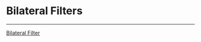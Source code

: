 # Bilateral Filters
---

[Bilateral Filter](https://blog.csdn.net/piaoxuezhong/article/details/78302920)